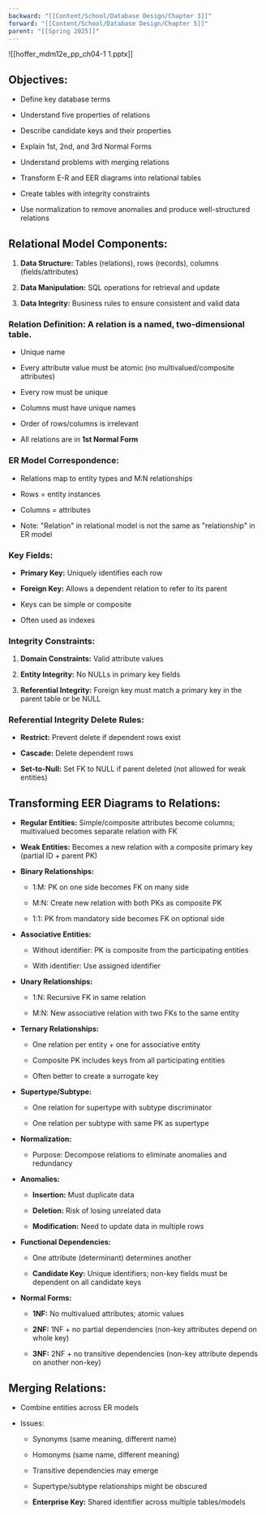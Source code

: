 ```yaml
---
backward: "[[Content/School/Database Design/Chapter 3]]"
forward: "[[Content/School/Database Design/Chapter 5]]"
parent: "[[Spring 2025]]"
---
```


![[hoffer_mdm12e_pp_ch04-1 1.pptx]]

## Objectives:

- Define key database terms
    
- Understand five properties of relations
    
- Describe candidate keys and their properties
    
- Explain 1st, 2nd, and 3rd Normal Forms
    
- Understand problems with merging relations
    
- Transform E-R and EER diagrams into relational tables
    
- Create tables with integrity constraints
    
- Use normalization to remove anomalies and produce well-structured relations
    

## Relational Model Components:

1. **Data Structure:** Tables (relations), rows (records), columns (fields/attributes)
    
2. **Data Manipulation:** SQL operations for retrieval and update
    
3. **Data Integrity:** Business rules to ensure consistent and valid data
    

### Relation Definition: A relation is a named, two-dimensional table.

- Unique name
    
- Every attribute value must be atomic (no multivalued/composite attributes)
    
- Every row must be unique
    
- Columns must have unique names
    
- Order of rows/columns is irrelevant
    
- All relations are in **1st Normal Form**
    

### ER Model Correspondence:

- Relations map to entity types and M:N relationships
    
- Rows = entity instances
    
- Columns = attributes
    
- Note: "Relation" in relational model is not the same as "relationship" in ER model
    

### Key Fields:

- **Primary Key:** Uniquely identifies each row
    
- **Foreign Key:** Allows a dependent relation to refer to its parent
    
- Keys can be simple or composite
    
- Often used as indexes
    

### Integrity Constraints:

1. **Domain Constraints:** Valid attribute values
    
2. **Entity Integrity:** No NULLs in primary key fields
    
3. **Referential Integrity:** Foreign key must match a primary key in the parent table or be NULL
    

### Referential Integrity Delete Rules:

- **Restrict:** Prevent delete if dependent rows exist
    
- **Cascade:** Delete dependent rows
    
- **Set-to-Null:** Set FK to NULL if parent deleted (not allowed for weak entities)
    

## Transforming EER Diagrams to Relations:

- **Regular Entities:** Simple/composite attributes become columns; multivalued becomes separate relation with FK
    
- **Weak Entities:** Becomes a new relation with a composite primary key (partial ID + parent PK)
    
- **Binary Relationships:**
    
    - 1:M: PK on one side becomes FK on many side
        
    - M:N: Create new relation with both PKs as composite PK
        
    - 1:1: PK from mandatory side becomes FK on optional side
        
- **Associative Entities:**
    
    - Without identifier: PK is composite from the participating entities
        
    - With identifier: Use assigned identifier
        
- **Unary Relationships:**
    
    - 1:N: Recursive FK in same relation
        
    - M:N: New associative relation with two FKs to the same entity
        
- **Ternary Relationships:**
    
    - One relation per entity + one for associative entity
        
    - Composite PK includes keys from all participating entities
        
    - Often better to create a surrogate key
        
- **Supertype/Subtype:**
    
    - One relation for supertype with subtype discriminator
        
    - One relation per subtype with same PK as supertype
        
- **Normalization:**

	- Purpose: Decompose relations to eliminate anomalies and redundancy
    
- **Anomalies:**

	- **Insertion:** Must duplicate data
    
	- **Deletion:** Risk of losing unrelated data
    
	- **Modification:** Need to update data in multiple rows
    
- **Functional Dependencies:**

	- One attribute (determinant) determines another
    
	- **Candidate Key:** Unique identifiers; non-key fields must be dependent on all candidate keys
    
- **Normal Forms:**

	- **1NF:** No multivalued attributes; atomic values
    
	- **2NF:** 1NF + no partial dependencies (non-key attributes depend on whole key)
    
	- **3NF:** 2NF + no transitive dependencies (non-key attribute depends on another non-key)
    
## Merging Relations:

- Combine entities across ER models
    
- Issues:
    
    - Synonyms (same meaning, different name)
        
    - Homonyms (same name, different meaning)
        
    - Transitive dependencies may emerge
        
    - Supertype/subtype relationships might be obscured
        
    - **Enterprise Key:** Shared identifier across multiple tables/models